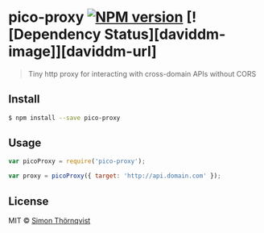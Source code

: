 # pico-proxy [![NPM version][npm-image]][npm-url] [![Dependency Status][daviddm-image]][daviddm-url]
> Tiny http proxy for interacting with cross-domain APIs without CORS


## Install

```sh
$ npm install --save pico-proxy
```


## Usage

```js
var picoProxy = require('pico-proxy');

var proxy = picoProxy({ target: 'http://api.domain.com' });
```

## License

MIT © [Simon Thörnqvist]()


[npm-image]: https://badge.fury.io/js/pico-proxy.svg
[npm-url]: https://npmjs.org/package/pico-proxy
